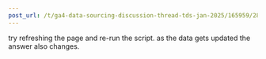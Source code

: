 ```yaml
---
post_url: /t/ga4-data-sourcing-discussion-thread-tds-jan-2025/165959/287
---
```

try refreshing the page and re-run the script. as the data gets updated the answer also changes.